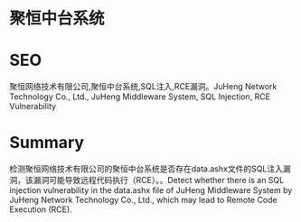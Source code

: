 # 聚恒中台系统
# SEO
聚恒网络技术有限公司,聚恒中台系统,SQL注入,RCE漏洞。JuHeng Network Technology Co., Ltd., JuHeng Middleware System, SQL Injection, RCE Vulnerability
# Summary
检测聚恒网络技术有限公司的聚恒中台系统是否存在data.ashx文件的SQL注入漏洞，该漏洞可能导致远程代码执行（RCE）。。Detect whether there is an SQL injection vulnerability in the data.ashx file of JuHeng Middleware System by JuHeng Network Technology Co., Ltd., which may lead to Remote Code Execution (RCE).

